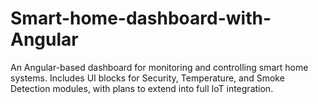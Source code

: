# Smart-home-dashboard-with-Angular
An Angular-based dashboard for monitoring and controlling smart home systems. Includes UI blocks for Security, Temperature, and Smoke Detection modules, with plans to extend into full IoT integration.
